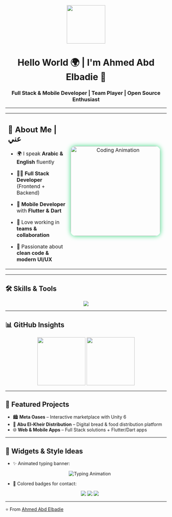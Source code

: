 <!-- Header GIF -->
<p align="center">
  <img src="https://media.giphy.com/media/hvRJCLFzcasrR4ia7z/giphy.gif" width="120" />
</p>

<h1 align="center">Hello World 🌍 | I'm Ahmed Abd Elbadie 👋</h1>
<h3 align="center">Full Stack & Mobile Developer | Team Player | Open Source Enthusiast</h3>

---

<!-- About Me + Coding GIF side by side -->
<table>
  <tr>
    <!-- Info Section -->
    <td width="60%" valign="top">
      
<h2>🌟 About Me | عني</h2>

- 🌍 I speak **Arabic & English** fluently  
- 👨‍💻 **Full Stack Developer** (Frontend + Backend)  
- 📱 **Mobile Developer** with **Flutter & Dart**  
- 🤝 Love working in **teams & collaboration**  
- 🎯 Passionate about **clean code & modern UI/UX**  

    </td>

    <!-- GIF Section -->
    <td width="40%" align="center" style="padding-right:20px;">
      <img src="https://media.giphy.com/media/qgQUggAC3Pfv687qPC/giphy.gif" 
           width="280" alt="Coding Animation" 
           style="border-radius:15px; box-shadow:0 0 15px #3DDC84;" />
    </td>
  </tr>
</table>

---

## 🛠 Skills & Tools  
<p align="center">
  <img src="https://skillicons.dev/icons?i=html,css,js,ts,react,vue,angular,nodejs,express,flutter,dart,python,cs,unity,linux,git,github,docker,vscode" />
</p>

---

## 📊 GitHub Insights  
<p align="center">
  <img src="https://github-readme-stats.vercel.app/api?username=ahmedabdulbadie&show_icons=true&theme=radical&hide_border=true" height="150" />
  <img src="https://github-readme-streak-stats.herokuapp.com/?user=ahmedabdulbadie&theme=radical&hide_border=true" height="150" />
</p>

---

## 🚀 Featured Projects  
- 🏙 **Meta Oases** – Interactive marketplace with Unity 6  
- 🥖 **Abu El-Kheir Distribution** – Digital bread & food distribution platform  
- 🌐 **Web & Mobile Apps** – Full Stack solutions + Flutter/Dart apps  

---

## 🎨 Widgets & Style Ideas  
- ✨ Animated typing banner:  
  <p align="center">
    <img src="https://readme-typing-svg.demolab.com?font=Fira+Code&weight=600&size=24&duration=4000&pause=1000&color=3DDC84&center=true&vCenter=true&width=600&lines=Welcome+to+Ahmed+Abd+Elbadie's+Profile!;Full+Stack+%7C+Mobile+Developer;Team+Player+%7C+Problem+Solver" alt="Typing Animation" />
  </p>

- 🎨 Colored badges for contact:  
  <p align="center">
    <a href="mailto:your-email@example.com"><img src="https://img.shields.io/badge/Email-D14836?style=for-the-badge&logo=gmail&logoColor=white" /></a>
    <a href="https://linkedin.com/in/ahmedabdulbadie"><img src="https://img.shields.io/badge/LinkedIn-0A66C2?style=for-the-badge&logo=linkedin&logoColor=white" /></a>
    <a href="https://twitter.com/ahmedabdulbadie"><img src="https://img.shields.io/badge/Twitter-1DA1F2?style=for-the-badge&logo=twitter&logoColor=white" /></a>
  </p>

---

⭐️ From [Ahmed Abd Elbadie](https://github.com/ahmedabdulbadie)  
